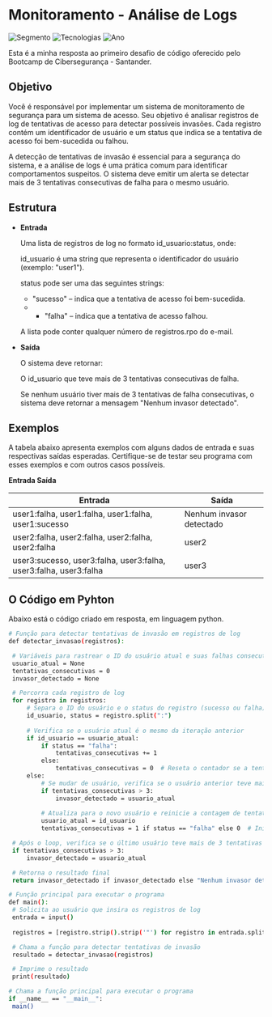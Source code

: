 
# Monitoramento - Análise de Logs

![Segmento](https://img.shields.io/badge/Segmento_:-Segurança_da_Informação-blue?style=flat-square)
![Tecnologias](https://img.shields.io/badge/Tecnologias_:-Python-lightyellow?style=flat-square) 
![Ano](https://img.shields.io/badge/Ano_:-2024-darkred?style=flat-square)

Esta é a minha resposta ao primeiro desafio de código oferecido pelo Bootcamp de Cibersegurança - Santander.

## Objetivo

Você é responsável por implementar um sistema de monitoramento de segurança para um sistema de acesso. Seu objetivo é analisar registros de log de tentativas de acesso para detectar possíveis invasões. Cada registro contém um identificador de usuário e um status que indica se a tentativa de acesso foi bem-sucedida ou falhou.

A detecção de tentativas de invasão é essencial para a segurança do sistema, e a análise de logs é uma prática comum para identificar comportamentos suspeitos. O sistema deve emitir um alerta se detectar mais de 3 tentativas consecutivas de falha para o mesmo usuário.

## Estrutura

* **Entrada**

  Uma lista de registros de log no formato id_usuario:status, onde:

  id_usuario é uma string que representa o identificador do usuário (exemplo: "user1").

  status pode ser uma das seguintes strings:
  - "sucesso" – indica que a tentativa de acesso foi bem-sucedida.
  - - "falha" – indica que a tentativa de acesso falhou.
  
  A lista pode conter qualquer número de registros.rpo do e-mail.

* **Saída**

  O sistema deve retornar:

  O id_usuario que teve mais de 3 tentativas consecutivas de falha.

  Se nenhum usuário tiver mais de 3 tentativas de falha consecutivas, o sistema deve retornar a mensagem "Nenhum invasor detectado".

## Exemplos

A tabela abaixo apresenta exemplos com alguns dados de entrada e suas respectivas saídas esperadas. Certifique-se de testar seu programa com esses exemplos e com outros casos possíveis.

**Entrada	Saída**

| Entrada                                                           | Saída                    |
|-------------------------------------------------------------------|--------------------------|
| user1:falha, user1:falha, user1:falha, user1:sucesso              | Nenhum invasor detectado |
| user2:falha, user2:falha, user2:falha, user2:falha                | user2                    |
| user3:sucesso, user3:falha, user3:falha, user3:falha, user3:falha | user3                    |

## O Código em Pyhton 

Abaixo está o código criado em resposta, em linguagem python.

   ```bash
# Função para detectar tentativas de invasão em registros de log
def detectar_invasao(registros):

    # Variáveis para rastrear o ID do usuário atual e suas falhas consecutivas
    usuario_atual = None
    tentativas_consecutivas = 0
    invasor_detectado = None

    # Percorra cada registro de log
    for registro in registros:
        # Separa o ID do usuário e o status do registro (sucesso ou falha)
        id_usuario, status = registro.split(":")
        
        # Verifica se o usuário atual é o mesmo da iteração anterior
        if id_usuario == usuario_atual:
            if status == "falha":
                tentativas_consecutivas += 1
            else:
                tentativas_consecutivas = 0  # Reseta o contador se a tentativa foi bem-sucedida
        else:
            # Se mudar de usuário, verifica se o usuário anterior teve mais de 3 falhas consecutivas
            if tentativas_consecutivas > 3:
                invasor_detectado = usuario_atual
            
            # Atualiza para o novo usuário e reinicie a contagem de tentativas falhas
            usuario_atual = id_usuario
            tentativas_consecutivas = 1 if status == "falha" else 0  # Inicia contagem

    # Após o loop, verifica se o último usuário teve mais de 3 tentativas de falha
    if tentativas_consecutivas > 3:
        invasor_detectado = usuario_atual

    # Retorna o resultado final
    return invasor_detectado if invasor_detectado else "Nenhum invasor detectado"

# Função principal para executar o programa
def main():
    # Solicita ao usuário que insira os registros de log
    entrada = input()
    
    registros = [registro.strip().strip('"') for registro in entrada.split(",")]

    # Chama a função para detectar tentativas de invasão
    resultado = detectar_invasao(registros)

    # Imprime o resultado
    print(resultado)

# Chama a função principal para executar o programa
if __name__ == "__main__":
    main()
   ```
